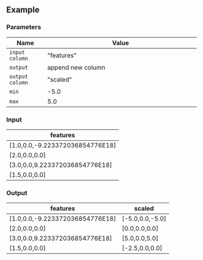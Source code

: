 ## Example

### Parameters

<table class="table">
  <thead>
    <tr>
      <th style="width:20%">Name</th>
      <th style="width:80%">Value</th>
    </tr>
  </thead>
  <tbody>
  <tr>
    <td><code>input column</code></td>
    <td>"features"</td>
  </tr>
  <tr>
    <td><code>output</code></td>
    <td>append new column</td>
  </tr>
  <tr>
    <td><code>output column</code></td>
    <td>"scaled"</td>
  </tr>
  <tr>
    <td><code>min</code></td>
    <td>-5.0</td>
  </tr>
  <tr>
    <td><code>max</code></td>
    <td>5.0</td>
  </tr>
  </tbody>
</table>

### Input

<table class="table">
  <thead>
    <tr>
      <th>features</th>
    </tr>
  </thead>
  <tbody>
    <tr>
      <td>[1.0,0.0,-9.223372036854776E18]</td>
    </tr>
    <tr>
      <td>[2.0,0.0,0.0]</td>
    </tr>
    <tr>
      <td>[3.0,0.0,9.223372036854776E18]</td>
    </tr>
    <tr>
      <td>[1.5,0.0,0.0]</td>
    </tr>
  </tbody>
</table>

### Output

<table class="table">
  <thead>
    <tr>
      <th>features</th>
      <th>scaled</th>
    </tr>
  </thead>
  <tbody>
    <tr>
      <td>[1.0,0.0,-9.223372036854776E18]</td>
      <td>[-5.0,0.0,-5.0]</td>
    </tr>
    <tr>
      <td>[2.0,0.0,0.0]</td>
      <td>[0.0,0.0,0.0]</td>
    </tr>
    <tr>
      <td>[3.0,0.0,9.223372036854776E18]</td>
      <td>[5.0,0.0,5.0]</td>
    </tr>
    <tr>
      <td>[1.5,0.0,0.0]</td>
      <td>[-2.5,0.0,0.0]</td>
    </tr>
  </tbody>
</table>

